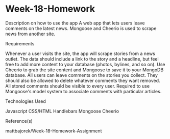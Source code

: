 # Week-18-Homework

Description on how to use the app
A web app that lets users leave comments on the latest news. Mongoose and Cheerio is used to scrape news from another site.

Requirements

Whenever a user visits the site, the app will scrape stories from a news outlet. The data should include a link to the story and a headline, but feel free to add more content to your database (photos, bylines, and so on).
Use Cheerio to grab the site content and Mongoose to save it to your MongoDB database.
All users can leave comments on the stories you collect. They should also be allowed to delete whatever comments they want removed. All stored comments should be visible to every user.
Required to use Mongoose's model system to associate comments with particular articles.


Technologies Used

Javascript
CSS/HTML
Handlebars
Mongoose
Cheerio

Reference(s)

mattbajorek/Week-18-Homework-Assignment
